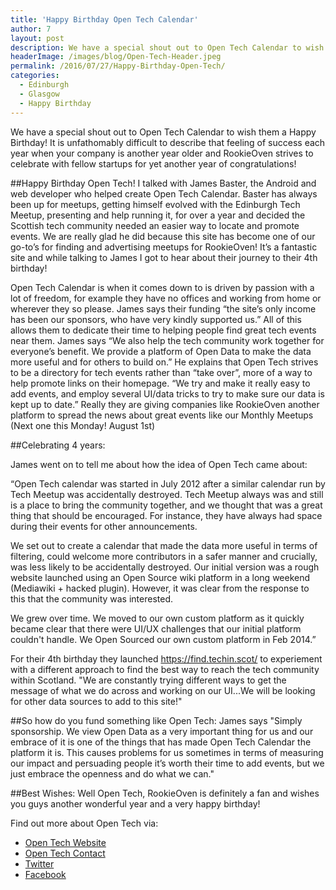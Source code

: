 ```yaml
---
title: 'Happy Birthday Open Tech Calendar'
author: 7
layout: post
description: We have a special shout out to Open Tech Calendar to wish them a Happy Birthday! It is unfathomably difficult to describe that feeling of success each year when your company is another year older and RookieOven strives to celebrate with fellow startups for yet another year of congratulations!
headerImage: /images/blog/Open-Tech-Header.jpeg
permalink: /2016/07/27/Happy-Birthday-Open-Tech/
categories:
  - Edinburgh
  - Glasgow
  - Happy Birthday
---
```

We have a special shout out to Open Tech Calendar to wish them a Happy Birthday! It is unfathomably difficult to describe that feeling of success each year when your company is another year older and RookieOven strives to celebrate with fellow startups for yet another year of congratulations!

##Happy Birthday Open Tech!
I talked with James Baster, the Android and web developer who helped create Open Tech Calendar. Baster has always been up for meetups, getting himself evolved with the Edinburgh Tech Meetup, presenting and help running it, for over a year and decided the Scottish tech community needed an easier way to locate and promote events. We are really glad he did because this site has become one of our go-to’s for finding and advertising meetups for RookieOven! It’s a fantastic site and while talking to James I got to hear about their journey to their 4th birthday!

Open Tech Calendar is when it comes down to is driven by passion with a lot of freedom, for example they have no offices and working from home or wherever they so please. James says their funding “the site’s only income has been our sponsors, who have very kindly supported us.” All of this allows them to dedicate their time to helping people find great tech events near them. James says “We also help the tech community work together for everyone’s benefit. We provide a platform of Open Data to make the data more useful and for others to build on.”
He explains that Open Tech strives to be a directory for tech events rather than “take over”, more of a way to help promote links on their homepage. “We try and make it really easy to add events, and employ several UI/data tricks to try to make sure our data is kept up to date.” Really they are giving companies like RookieOven another platform to spread the news about great events like our Monthly Meetups (Next one this Monday! August 1st)

##Celebrating 4 years:

James went on to tell me about how the idea of Open Tech came about:

“Open Tech calendar was started in July 2012 after a similar calendar run by Tech Meetup was accidentally destroyed. Tech Meetup always was and still is a place to bring the community together, and we thought that was a great thing that should be encouraged. For instance, they have always had space during their events for other announcements.

We set out to create a calendar that made the data more useful in terms of filtering, could welcome more contributors in a safer manner and crucially, was less likely to be accidentally destroyed. Our initial version was a rough website launched using an Open Source wiki platform in a long weekend (Mediawiki + hacked plugin). However, it was clear from the response to this that the community was interested.

We grew over time. We moved to our own custom platform as it quickly became clear that there were UI/UX challenges that our initial platform couldn't handle. We Open Sourced our own custom platform in Feb 2014.”

For their 4th birthday they launched https://find.techin.scot/ to experiement with a different approach to find the best way to reach the tech community within Scotland. "We are constantly trying different ways to get the message of what we do across and working on our UI...We will be looking for other data sources to add to this site!"

##So how do you fund something like Open Tech:
James says "Simply sponsorship. We view Open Data as a very important thing for us and our embrace of it is one of the things that has made Open Tech Calendar the platform it is. This causes problems for us sometimes in terms of measuring our impact and persuading people it’s worth their time to add events, but we just embrace the openness and do what we can."

##Best Wishes:
Well Open Tech, RookieOven is definitely a fan and wishes you guys another wonderful year and a very happy birthday!

Find out more about Open Tech via:

* [Open Tech Website](https://opentechcalendar.co.uk/)
* [Open Tech Contact](https://opentechcalendar.co.uk/contact)
* [Twitter](https://twitter.com/OpenTechCal/)
* [Facebook](https://www.facebook.com/OpenTechCalendar)
